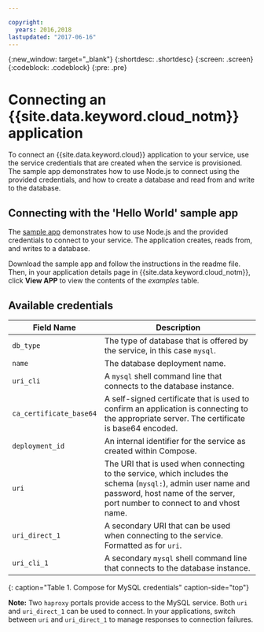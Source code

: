 ```yaml
---

copyright:
  years: 2016,2018
lastupdated: "2017-06-16"
---
```


{:new_window: target="_blank"}
{:shortdesc: .shortdesc}
{:screen: .screen}
{:codeblock: .codeblock}
{:pre: .pre}

# Connecting an {{site.data.keyword.cloud_notm}} application

To connect an {{site.data.keyword.cloud}} application to your service, use the service credentials that are created when the service is provisioned. The sample app demonstrates how to use Node.js to connect using the provided credentials, and how to create a database and read from and write to the database.

## Connecting with the 'Hello World' sample app

The [sample app](https://github.com/IBM-Bluemix/compose-mysql-helloworld-nodejs) demonstrates how to use Node.js and the provided credentials to connect to your service. The application creates, reads from, and writes to a database.

Download the sample app and follow the instructions in the readme file. Then, in your application details page in {{site.data.keyword.cloud_notm}}, click **View APP** to view the contents of the *examples* table.

## Available credentials

Field Name|Description
----------|-----------
`db_type`|The type of database that is offered by the service, in this case `mysql`.
`name`|The database deployment name.
`uri_cli`|A `mysql` shell command line that connects to the database instance.
`ca_certificate_base64`|A self-signed certificate that is used to confirm an application is connecting to the appropriate server. The certificate is base64 encoded.
`deployment_id`|An internal identifier for the service as created within Compose.
`uri`|The URI that is used when connecting to the service, which includes the schema (`mysql:`), admin user name and password, host name of the server, port number to connect to and vhost name.
`uri_direct_1`|A secondary URI that can be used when connecting to the service. Formatted as for `uri`.
`uri_cli_1`|A secondary `mysql` shell command line that connects to the database instance.
{: caption="Table 1. Compose for MySQL credentials" caption-side="top"}

**Note:** Two `haproxy` portals provide access to the MySQL service. Both `uri` and `uri_direct_1` can be used to connect. In your applications, switch between `uri` and `uri_direct_1` to manage responses to connection failures.
